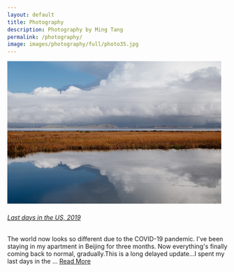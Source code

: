 ```yaml
---
layout: default
title: Photography
description: Photography by Ming Tang
permalink: /photography/
image: images/photography/full/photo35.jpg
---
```


<div class="post-box" style="margin-bottom:48px">
	<img class="box-img" src="/images/photography/thumb/DSC03046.jpg" alt="">
	<div class="box-text">
		<a href="/photography/2023/03/22/xa/">
			<h6>Last days in the US, 2019</h6>
		</a>
		<p>The world now looks so different due to the COVID-19 pandemic. I've been staying in my apartment in Beijing for three months. Now everything's finally coming back to normal, gradually.This is a long delayed update...I spent my last days in the ... <a href="/photography/2023/03/22/xa/">Read More</a></p>
	</div>
</div>
